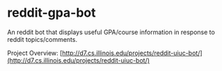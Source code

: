 # reddit-gpa-bot

An reddit bot that displays useful GPA/course information in response to reddit topics/comments.

Project Overview: [http://d7.cs.illinois.edu/projects/reddit-uiuc-bot/](http://d7.cs.illinois.edu/projects/reddit-uiuc-bot/)
